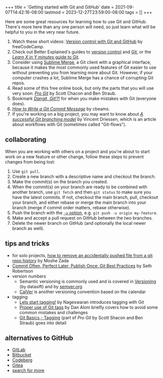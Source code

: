 +++
title = 'Getting started with Git and GitHub'
date = 2021-09-07T14:42:16-08:00
lastmod = 2023-12-27T23:59:00-08:00
tags = []
+++

Here are some great resources for learning how to use Git and GitHub. There's more here than any one person will need, so just learn what will be helpful to you in the very near future.

1. Watch these short videos: [Version control with Git and GitHub](https://www.youtube.com/playlist?list=PLWKjhJtqVAbkFiqHnNaxpOPhh9tSWMXIF) by freeCodeCamp.
2. Check out Better Explained's guides to [version control](https://betterexplained.com/articles/a-visual-guide-to-version-control/) and [Git](https://betterexplained.com/articles/aha-moments-when-learning-git/), or the [_Learn X in Y minutes_ guide to Git](https://learnxinyminutes.com/docs/git/).
3. Consider using [Sublime Merge](https://www.sublimemerge.com/), a Git client with a graphical interface, because it makes the most commonly used features of Git easier to use without preventing you from learning more about Git. However, if your computer crashes a lot, Sublime Merge has a chance of corrupting Git repos.
4. Read some of this free online book, but only the parts that you will use very soon: [_Pro Git_](https://git-scm.com/book/en/v2) by Scott Chacon and Ben Straub.
5. Bookmark [_Dangit, Git!?!_](https://dangitgit.com/en) for when you make mistakes with Git (everyone does).
6. [_How to Write a Git Commit Message_](https://cbea.ms/git-commit/) by cbeams.
7. If you're working on a big project, you may want to know about [_A successful Git branching model_](https://nvie.com/posts/a-successful-git-branching-model/) by Vincent Driessen, which is an article about workflows with Git (sometimes called "Git-flows").

## collaborating

When you are working with others on a project and you're about to start work on a new feature or other change, follow these steps to prevent changes from being lost:

1. Use `git pull`.
2. Create a new branch with a descriptive name and checkout the branch.
3. Make the commit(s) on the branch you created.
4. When the commit(s) on your branch are ready to be combined with another branch, use `git fetch` and then `git status` to make sure you have the latest commits. If not, checkout the main branch, pull, checkout your branch, and either rebase or merge the main branch into your branch (merge if commit order matters, rebase otherwise).
5. Push the branch with the [`-u` option](https://git-scm.com/docs/git-push#Documentation/git-push.txt--u), e.g. `git push -u origin my-feature`.
6. Make and accept a pull request on GitHub between the two branches.
7. Delete the newer branch on GitHub (and optionally the local newer branch as well).

## tips and tricks

* for solo projects, [how to remove an accidentally pushed file from a git repo history](https://dev.to/moshe/remove-accidentally-pushed-file-from-a-git-repository-history-in-4-simple-steps-18cg) by Moshe Zada
* [Commit Often, Perfect Later, Publish Once: Git Best Practices](https://sethrobertson.github.io/GitBestPractices/) by Seth Robertson
* version numbers
    * Semantic versioning is commonly used and is covered in [Versioning](https://datasift.github.io/gitflow/Versioning.html) (by datasift) and by [semver.org](https://semver.org/)
    * [CalVer](https://calver.org/) is another versioning convention based on the calendar
* tagging
    * [Lets start tagging!](https://medium.com/@keshshen/lets-start-tagging-88c299b6b331) by Nageswaran introduces tagging with Git
    * [Proper use of Git tags](https://blog.aloni.org/posts/proper-use-of-git-tags/) by Dan Aloni briefly covers how to avoid some common mistakes and challenges
    * [Git Basics - Tagging](https://git-scm.com/book/en/v2/Git-Basics-Tagging) (part of _Pro Git_ by Scott Shacon and Ben Straub) goes into detail

## alternatives to GitHub

* [GitLab](https://about.gitlab.com/)
* [Bitbucket](https://bitbucket.org/product/)
* [Codeberg](https://codeberg.org/)
* [Gitea](https://gitea.io/en-us/)
* [search for more](https://duckduckgo.com/?t=ffab&q=github+alternatives&atb=v305-1&ia=web)
